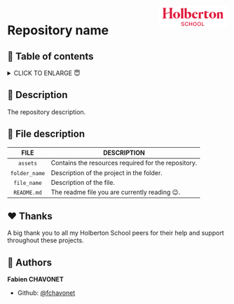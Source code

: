 <img  height="50px" align="right" src="https://raw.githubusercontent.com/fchavonet/fchavonet/main/assets/images/logo-holberton_school.png" alt="Holberton School logo">

# Repository name

## 🔖 Table of contents

<details>
    <summary>
		  CLICK TO ENLARGE 😇
    </summary>
	📄 <a href="#description">Description</a>
    <br>
    📂 <a href="#files-description">Files description</a>
    <br>
    ♥️ <a href="#thanks">Thanks</a>
    <br>
    👷 <a href="#authors">Authors</a>
</details>

## 📄 <span id="description">Description</span>

The repository description.

## 📂 <span id="files-description">File description</span>

| **FILE**      | **DESCRIPTION**                                     |
| :-----------: | --------------------------------------------------- |
| `assets`      | Contains the resources required for the repository. |
| `folder_name` | Description of the project in the folder.           | 
| `file_name`   | Description of the file.                            |
| `README.md`   | The readme file you are currently reading 😉.       |

## ♥️ <span id="thanks">Thanks</span>

A big thank you to all my Holberton School peers for their help and support throughout these projects.

## 👷 <span id="authors">Authors</span>

**Fabien CHAVONET**
- Github: [@fchavonet](https://github.com/fchavonet)
